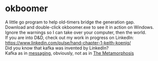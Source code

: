 # okboomer
A little go program to help old-timers bridge the generation gap.<br/>
Download and double-click okboomer.exe to see it in action on Windows.<br/>
Ignore the warnings so I can take over your computer, then the world.<br/>
If you are into D&D, check out my work in progress on LinkedIn:<br/>
https://www.linkedin.com/pulse/hand-chapter-1-keith-koenig/<br/>
Did you know that kafka was invented by LinkedIn?<br/>
Kafka as in <a href='https://www.gentlydownthe.stream/'>messaging</a>, obviously, not as in <a href='https://en.wikipedia.org/wiki/The_Metamorphosis'>The Metamorphosis</a>